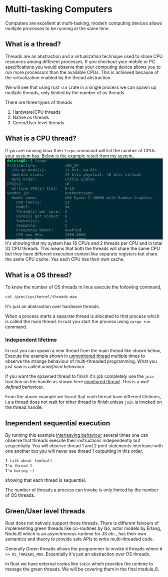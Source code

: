 # Multi-tasking Computers

Computers are excellent at multi-tasking, modern computing devices allows multiple processes
to be running at the same time.

## What is a thread?

Threads are an abstraction and a virtualization technique used to share CPU resources among
different processes. If you checkout your mobile or PC specifications you would observe that
your computing device allows you to run more processors than the available CPUs.
This is achieved because of the virtualization enabled by the thread abstraction.

We will see that using rust `std` crate in a single process we can spawn up multiple threads,
only limited by the number of os threads.

There are three types of threads

1. Hardware/CPU threads
1. Native os threads
1. Green/User level threads

## What is a CPU thread?

If you are running linux then `lscpu` command will list the number of CPUs your system has.
Below is the example result from my system,
![lscpu](./assets/lscpu.png)
It's showing that my system has 16 CPUs and 2 threads per CPU and in total 32 CPU threads.
This means that both the threads will share the same CPU but they have different execution
context like separate registers but share the same CPU cache. Yes each CPU has their own cache.

## What is a OS thread?

To know the number of OS threads in linux execute the following command,

```bash
cat /proc/sys/kernel/threads-max
```

It's just an abstraction over hardware threads.

When a process starts a separate thread is allocated to that process which is called the main thread.
In rust you start the process using `cargo run` command.

### Independent lifetime

In rust you can spawn a new thread from the main thread like shown below,
Execute the example shown in [unmonitored thread](./demo/src/unmonitored_spawn.rs) multiple times
to observe the strange behaviour of multi-threaded programming. What you just saw is called
*undefined behaviour*.

If you want the spawned thread to finish it's job completely use the `join` function on the handle as
shown here [monitored thread](./demo/src/monitored_spawn.rs). This is a *well defined behaviour*.

From the above example we learnt that each thread have different lifetimes, i.e a thread does not wait
for other thread to finish unless `join` is invoked on the thread handle.

## Inependent sequential execution

By running this example [interleaving behaviour](./demo/src/interleaving.rs) several times one can
observe that threads execute their instructions independently but sequentially.
You will observe thread 1 and 2 print statements interleave with one another but you will never see
thread 1 outputting in this order,

```
I talk about football
I'm thread 1
I'm boring :)
```

showing that each thread is sequential.

The number of threads a process can invoke is only limited by the number of OS threads.

## Green/User level threads

Rust does not natively support these threads. There is different falvours of implementing green threads
like co-routines by Go, actor models by Erlang, NodeJS which is an asynchronous runtime for JS etc.,
has their own semantics and theory to provide safe APIs to write multi-threaded code.

Generally Green threads allows the programmer to invoke `N` threads where `N >> OS_THREADS_MAX`.
Essentially it's just an abstraction over OS threads.

In Rust we have external crates like `tokio` which provides the runtime to manage the green threads.
We will be covering them in the final module_8.
